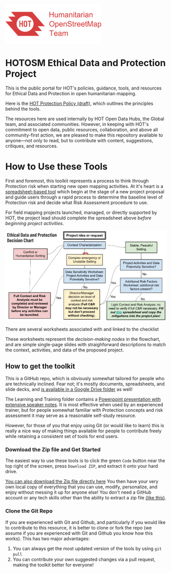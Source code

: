![logo](images/hot_logo.png)
# HOTOSM Ethical Data and Protection Project

This is the public portal for HOT's policies, guidance, tools, and resources for Ethical Data and Protection in open humanitarian mapping.

Here is the [HOT Protection Policy (draft)](https://docs.google.com/document/d/1llx29NnSyTm8WUG9Q4FFPRVp8vPgpOaRJgTCg7e9ulQ/edit?usp=sharing), which outlines the principles behind the tools.

The resources here are used internally by HOT Open Data Hubs, the Global team, and associated communities. However, in keeping with HOT's commitment to open data, public resources, collaboration, and above all community-first action, we are pleased to make this repository available to anyone&mdash;not only to read, but to contribute with content, suggestions, critiques, and resources.

# How to Use these Tools

First and foremost, this toolkit represents a process to think through Protection risk when starting new open mapping activities. At it's heart is a [spreadsheet-based tool](https://docs.google.com/spreadsheets/d/1sa3umVxfSBsqWxVpP8HjYOS0rwYsuHgPDfMIhSMtlnM/edit?usp=sharing) which begin at the stage of a new project proposal and guide users through a rapid process to determine the baseline level of Protection risk and decide what Risk Assessment procedure to use.

For field mapping projects launched, managed, or directly supported by HOT, the project lead should complete the spreadsheet above *before beginning project activities*. 

![Flowchart](images/Ethical_Data_and_Protection_Decision_Flowchart.jpg)

There are several worksheets associated with and linked to the checklist

These worksheets represent the *decision-making nodes* in the flowchart, and are simple single-page slides with straighforward descriptions to match the context, activities, and data of the proposed project.

## How to get the toolkit
This is a GitHub repo, which is obviously somewhat tailored for people who are technically inclined. Fear not; it's mostly documents, spreadsheets, and slide decks, and [is available in a Google Drive folder](https://drive.google.com/drive/folders/11C_ltiwqzSP0TuUNVkVlUuTRJU7p6Tmi?usp=sharing) as well!

The Learning and Training folder contains a [Powerpoint presentation with extensive speaker notes](https://docs.google.com/presentation/d/1XzexnMiMyWKldJcoZysC1AvU9YVTHGozRgbhOsfO2G8/edit?usp=sharing). It is most effective when used by an experienced trainer, but for people somewhat familiar with Protection concepts and risk assessment it may serve as a reasonable self-study resource.

However, for those of you that enjoy using Git (or would like to learn) this is really a nice way of making things available for people to contribute freely while retaining a consistent set of tools for end users.

### Download the Zip file and Get Started
The easiest way to use these tools is to click the green ```Code``` button near the top right of the screen, press ```Download ZIP```, and extract it onto your hard drive.

[You can also download the Zip file directly here](https://github.com/hotosm/data_protection_project/archive/refs/heads/main.zip)
You then have your very own local copy of everything that you can use, modify, personalize, and enjoy without messing it up for anyone else! You don't need a GitHub account or any tech skills other than the ability to extract a zip file [(like this)](https://support.microsoft.com/en-us/windows/zip-and-unzip-files-8d28fa72-f2f9-712f-67df-f80cf89fd4e5#:~:text=Do%20one%20of%20the%20following,and%20then%20follow%20the%20instructions.).

### Clone the Git Repo
If you are experienced with Git and Github, and particularly if you would like to contribute to this resource, it is better to clone or fork the repo (we assume if you are experienced with Git and Github you know how this works). This has two major advantages:
1. You can always get the most updated version of the tools by using ```git pull```
2. You can contribute your own suggested changes via a pull request, making the toolkit better for everyone!
